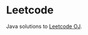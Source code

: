 Leetcode
========

Java solutions to [Leetcode OJ][1].

[1]: http://http://oj.leetcode.com/ "leetcode oj"


